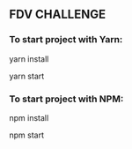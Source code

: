 ## FDV CHALLENGE

### To start project with Yarn:

yarn install

yarn start

### To start project with NPM:

npm install

npm start
